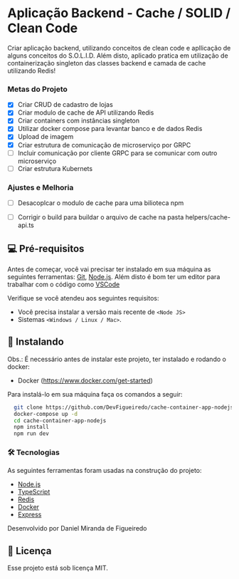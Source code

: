 # Aplicação Backend - Cache / SOLID / Clean Code
<!---Esses são exemplos. Veja https://shields.io para outras pessoas ou para personalizar este conjunto de escudos. Você pode querer incluir dependências, status do projeto e informações de licença aqui--->

Criar aplicação backend, utilizando conceitos de clean code e apllicação de alguns conceitos do S.O.L.I.D. Além disto, aplicado pratica em utilização de containerização singleton das classes backend e camada de cache utilizando Redis!


### Metas do Projeto

- [x] Criar CRUD de cadastro de lojas
- [x] Criar modulo de cache de API utilizando Redis
- [x] Criar containers com instâncias singleton
- [x] Utilizar docker compose para levantar banco e de dados Redis
- [x] Upload de imagem
- [x] Criar estrutura de comunicação de microserviço por GRPC
- [ ] Incluir comunicação por cliente GRPC para se comunicar com outro microserviço
- [ ] Criar estrutura Kubernets

### Ajustes e Melhoria
- [ ] Desacoplcar o modulo de cache para uma bilioteca npm
- [ ] Corrigir o build para buildar o arquivo de cache na pasta helpers/cache-api.ts




## 💻 Pré-requisitos

Antes de começar, você vai precisar ter instalado em sua máquina as seguintes ferramentas:
[Git](https://git-scm.com), [Node.js](https://nodejs.org/en/).
Além disto é bom ter um editor para trabalhar com o código como [VSCode](https://code.visualstudio.com/)

Verifique se você atendeu aos seguintes requisitos:
* Você precisa instalar a versão mais recente de `<Node JS>`
* Sistemas `<Windows / Linux / Mac>`.


## 🚀 Instalando <cache-container-app-nodejs>

Obs.: É necessário antes de instalar este projeto, ter instalado e rodando o docker:
* Docker (https://www.docker.com/get-started)

Para instalá-lo em sua máquina faça os comandos a seguir:
``` bash
  git clone https://github.com/DevFigueiredo/cache-container-app-nodejs
  docker-compose up -d
  cd cache-container-app-nodejs
  npm install
  npm run dev
```

### 🛠 Tecnologias

As seguintes ferramentas foram usadas na construção do projeto:

- [Node.js](https://nodejs.org/en/)
- [TypeScript](https://www.typescriptlang.org/)
- [Redis](https://redis.io/download)
- [Docker](https://www.docker.com/products/docker-desktop)
- [Express](https://expressjs.com/pt-br/)


Desenvolvido por Daniel Miranda de Figueiredo


## 📝 Licença

Esse projeto está sob licença MIT.

